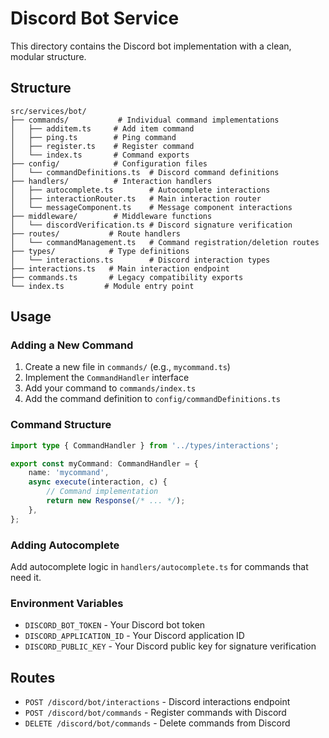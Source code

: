 # Discord Bot Service

This directory contains the Discord bot implementation with a clean, modular structure.

## Structure

```
src/services/bot/
├── commands/           # Individual command implementations
│   ├── additem.ts     # Add item command
│   ├── ping.ts        # Ping command
│   ├── register.ts    # Register command
│   └── index.ts       # Command exports
├── config/            # Configuration files
│   └── commandDefinitions.ts  # Discord command definitions
├── handlers/          # Interaction handlers
│   ├── autocomplete.ts        # Autocomplete interactions
│   ├── interactionRouter.ts   # Main interaction router
│   └── messageComponent.ts    # Message component interactions
├── middleware/        # Middleware functions
│   └── discordVerification.ts # Discord signature verification
├── routes/           # Route handlers
│   └── commandManagement.ts   # Command registration/deletion routes
├── types/            # Type definitions
│   └── interactions.ts        # Discord interaction types
├── interactions.ts   # Main interaction endpoint
├── commands.ts       # Legacy compatibility exports
└── index.ts         # Module entry point
```

## Usage

### Adding a New Command

1. Create a new file in `commands/` (e.g., `mycommand.ts`)
2. Implement the `CommandHandler` interface
3. Add your command to `commands/index.ts`
4. Add the command definition to `config/commandDefinitions.ts`

### Command Structure

```typescript
import type { CommandHandler } from '../types/interactions';

export const myCommand: CommandHandler = {
	name: 'mycommand',
	async execute(interaction, c) {
		// Command implementation
		return new Response(/* ... */);
	},
};
```

### Adding Autocomplete

Add autocomplete logic in `handlers/autocomplete.ts` for commands that need it.

### Environment Variables

- `DISCORD_BOT_TOKEN` - Your Discord bot token
- `DISCORD_APPLICATION_ID` - Your Discord application ID
- `DISCORD_PUBLIC_KEY` - Your Discord public key for signature verification

## Routes

- `POST /discord/bot/interactions` - Discord interactions endpoint
- `POST /discord/bot/commands` - Register commands with Discord
- `DELETE /discord/bot/commands` - Delete commands from Discord
